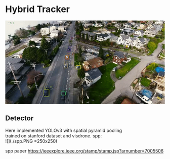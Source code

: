 # Hybrid Tracker

![](./demo.gif)

## Detector

Here implemented YOLOv3 with spatial pyramid pooling  
trained on stanford dataset and visdrone. 
spp:  
![](./spp.PNG =250x250)










spp paper
https://ieeexplore.ieee.org/stamp/stamp.jsp?arnumber=7005506
